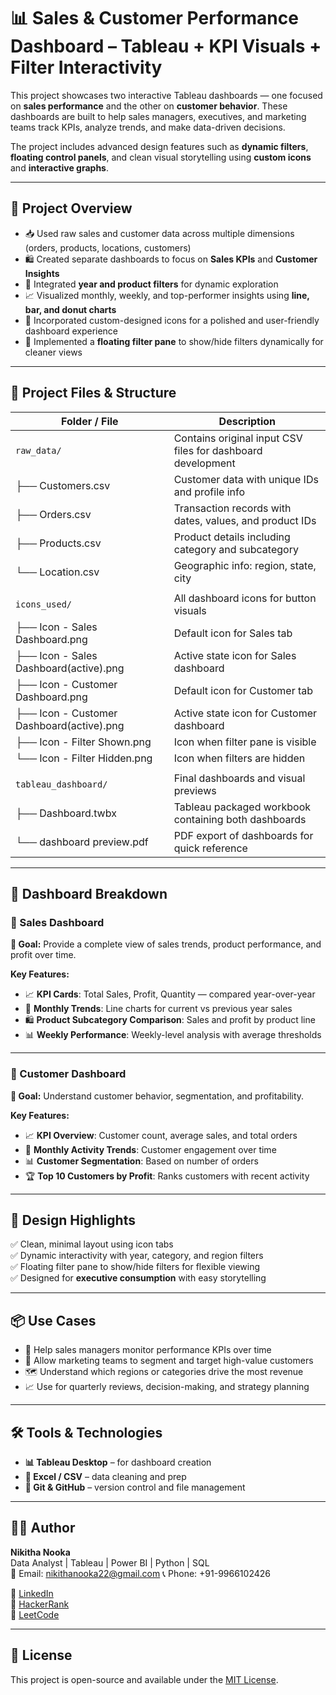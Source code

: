 # 📊 Sales & Customer Performance Dashboard – Tableau + KPI Visuals + Filter Interactivity

This project showcases two interactive Tableau dashboards — one focused on **sales performance** and the other on **customer behavior**. These dashboards are built to help sales managers, executives, and marketing teams track KPIs, analyze trends, and make data-driven decisions.

The project includes advanced design features such as **dynamic filters**, **floating control panels**, and clean visual storytelling using **custom icons** and **interactive graphs**.

---

## 📌 Project Overview

- 📥 Used raw sales and customer data across multiple dimensions (orders, products, locations, customers)  
- 🛍️ Created separate dashboards to focus on **Sales KPIs** and **Customer Insights**  
- 🔄 Integrated **year and product filters** for dynamic exploration  
- 📈 Visualized monthly, weekly, and top-performer insights using **line, bar, and donut charts**  
- 🎨 Incorporated custom-designed icons for a polished and user-friendly dashboard experience  
- 🧩 Implemented a **floating filter pane** to show/hide filters dynamically for cleaner views  

---

## 📁 Project Files & Structure

| Folder / File                        | Description                                                                 |
|-------------------------------------|-----------------------------------------------------------------------------|
| `raw_data/`                         | Contains original input CSV files for dashboard development                 |
| ├── Customers.csv                   | Customer data with unique IDs and profile info                             |
| ├── Orders.csv                      | Transaction records with dates, values, and product IDs                    |
| ├── Products.csv                    | Product details including category and subcategory                         |
| └── Location.csv                    | Geographic info: region, state, city                                       |
|                                     |                                                                             |
| `icons_used/`                       | All dashboard icons for button visuals                                     |
| ├── Icon - Sales Dashboard.png      | Default icon for Sales tab                                                 |
| ├── Icon - Sales Dashboard(active).png | Active state icon for Sales dashboard                                     |
| ├── Icon - Customer Dashboard.png   | Default icon for Customer tab                                              |
| ├── Icon - Customer Dashboard(active).png | Active state icon for Customer dashboard                                 |
| ├── Icon - Filter Shown.png         | Icon when filter pane is visible                                           |
| └── Icon - Filter Hidden.png        | Icon when filters are hidden                                               |
|                                     |                                                                             |
| `tableau_dashboard/`                | Final dashboards and visual previews                                       |
| ├── Dashboard.twbx                  | Tableau packaged workbook containing both dashboards                       |
| └── dashboard preview.pdf           | PDF export of dashboards for quick reference                               |

---

## 🧠 Dashboard Breakdown

### 🛒 Sales Dashboard

**🎯 Goal:** Provide a complete view of sales trends, product performance, and profit over time.

**Key Features:**
- 📈 **KPI Cards**: Total Sales, Profit, Quantity — compared year-over-year  
- 📅 **Monthly Trends**: Line charts for current vs previous year sales  
- 🛍️ **Product Subcategory Comparison**: Sales and profit by product line  
- 📊 **Weekly Performance**: Weekly-level analysis with average thresholds  

---

### 👥 Customer Dashboard

**🎯 Goal:** Understand customer behavior, segmentation, and profitability.

**Key Features:**
- 📈 **KPI Overview**: Customer count, average sales, and total orders  
- 📅 **Monthly Activity Trends**: Customer engagement over time  
- 📊 **Customer Segmentation**: Based on number of orders  
- 🏆 **Top 10 Customers by Profit**: Ranks customers with recent activity  

---

## 🎨 Design Highlights

✅ Clean, minimal layout using icon tabs  
✅ Dynamic interactivity with year, category, and region filters  
✅ Floating filter pane to show/hide filters for flexible viewing  
✅ Designed for **executive consumption** with easy storytelling

---

## 📦 Use Cases

- 🧭 Help sales managers monitor performance KPIs over time  
- 🧬 Allow marketing teams to segment and target high-value customers  
- 🗺️ Understand which regions or categories drive the most revenue  
- 📈 Use for quarterly reviews, decision-making, and strategy planning

---

## 🛠️ Tools & Technologies

- **📊 Tableau Desktop** – for dashboard creation  
- **🧾 Excel / CSV** – data cleaning and prep  
- **📁 Git & GitHub** – version control and file management  

---

## 👩‍💻 Author

**Nikitha Nooka**  
Data Analyst | Tableau | Power BI | Python | SQL  
📧 Email: [nikithanooka22@gmail.com](mailto:nikithanooka22@gmail.com)
📞 Phone: +91-9966102426

🔗 [LinkedIn](https://www.linkedin.com/in/nikithanooka22)  
🔗 [HackerRank](https://www.hackerrank.com/profile/NIKITHANOOKA22)  
🔗 [LeetCode](https://leetcode.com/u/NikithaNooka/)

---

## 📄 License

This project is open-source and available under the [MIT License](LICENSE).
